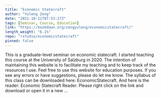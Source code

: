 ```yaml
---
title: "Economic Statecraft"
author: "Yuleng Zeng"
date: "2021-10-11T07:53:27Z"
tags: [Seminar, Course, Education]
link: "https://bookdown.org/zengyuleng/economicstatecraft/"
length_weight: "6.1%"
repo: "rstudio/economicstatecraft"
pinned: false
---
```


This is a graduate-level seminar on economic statecraft. I started teaching this course at the University of Salzburg in 2020. The intention of maintaining this website is to facilitate my teaching and to keep track of the resources I use. Feel free to use this website for education purposes. If you see any errors or have suggestions, please do let me know. The syllabus of this class can be downloaded here: EconomicStatecraft. And here is the reader: Economic Statecraft Reader. Please right click on the link and download or open it in a new ...
